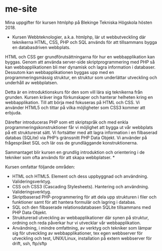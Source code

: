 # me-site


Mina uppgifter för kursen htmlphp på Blekinge Tekniska Högskola hösten 2018.

* Kursen Webbteknologier, a.k.a. htmlphp, lär ut webbutveckling där teknikerna HTML, CSS, PHP och SQL används för att tillsammans bygga en databasdriven webbplats.

HTML och CSS ger grundförutsättningarna för hur en webbapplikation kan byggas. Genom att använda server-side skriptprogrammering med PHP så kan webbapplikationen bli mer dynamisk och lagra information i databaser. Dessutom kan webbapplikationen byggas upp med en programmeringsmässig struktur, en struktur som underlättar utveckling och underhåll av webbplatsen.

Detta är en introduktionskurs för den som vill lära sig teknikerna från grunden. Kursen kräver inga förkunskaper och hanterar helheten kring en webbapplikation. Till att börja med fokuseras på HTML och CSS. Vi använder HTML5 och tittar på vilka möjligheter som CSS3 kommer att erbjuda.

Därefter introduceras PHP som ett skriptspråk och med enkla programmeringskonstruktioner får vi möjlighet att bygga ut vår webbplats på ett strukturerat sätt. Vi fortsätter med att lagra information i en filbaserad databas (SQLite) via PHP’s gränssnitt PHP Data Objekt. Vi använder på frågespråket SQL och lär oss de grundläggande konstruktionerna.

Sammantaget blir kursen en grundlig introduktion och orientering i de tekniker som ofta används för att skapa webbplatser. *

Kursen omfattar följande områden:

- HTML och HTML5. Element och dess uppbyggnad och användning. Valideringsverktyg.
- CSS och CSS3 (Cascading Stylesheets). Hantering och användning. Valideringsverktyg.
- Skriptbaserad PHP-programmering för att dela upp strukturen i filer och funktioner samt för att hantera formulär och lagring i databas.
- SQL och den filbaserade relationsdatabasen SQLite tillsammans med PHP Data Objekt.
- Strukturerad utveckling av webbapplikationer där synen på struktur, ordning och reda påverkar hur vi utvecklar vår webbapplikation.
- Användning, i mindre omfattning, av verktyg och tekniker som lämpar sig för utveckling av webbapplikationer, tex egen webbserver för utveckling och test, UNIX/Linux, installation på extern webbserver för drift, ssh, ftp/sftp
